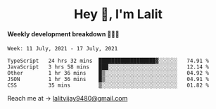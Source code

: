<h1 align="center">Hey 👋, I'm Lalit</h1>

#### Weekly development breakdown 👨🏻‍💻
<!--START_SECTION:waka-->
```text
Week: 11 July, 2021 - 17 July, 2021

TypeScript   24 hrs 32 mins  ██████████████████▓░░░░░░   74.91 % 
JavaScript   3 hrs 58 mins   ███░░░░░░░░░░░░░░░░░░░░░░   12.14 % 
Other        1 hr 36 mins    █▒░░░░░░░░░░░░░░░░░░░░░░░   04.92 % 
JSON         1 hr 36 mins    █▒░░░░░░░░░░░░░░░░░░░░░░░   04.91 % 
CSS          35 mins         ▒░░░░░░░░░░░░░░░░░░░░░░░░   01.82 % 
```
<!--END_SECTION:waka-->

Reach me at → lalitvijay9480@gmail.com
